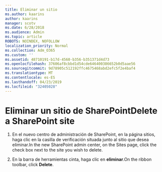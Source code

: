 ```yaml
---
title: Eliminar un sitio
ms.author: kaarins
author: kaarins
manager: scotv
ms.date: 6/28/2018
ms.audience: Admin
ms.topic: article
ROBOTS: NOINDEX, NOFOLLOW
localization_priority: Normal
ms.collection: Adm_O365
ms.custom: ''
ms.assetid: 48710191-b17d-4560-b356-b351371d4d73
ms.openlocfilehash: 37606af8cbbd1d54cde646400386652b0d5aae56
ms.sourcegitcommit: 9d78905c512192ffc4675468abd2efc5f2e4baf4
ms.translationtype: MT
ms.contentlocale: es-ES
ms.lasthandoff: 04/23/2019
ms.locfileid: "32405028"
---
```

# <a name="delete-a-sharepoint-site"></a><span data-ttu-id="06364-102">Eliminar un sitio de SharePoint</span><span class="sxs-lookup"><span data-stu-id="06364-102">Delete a SharePoint site</span></span>

1. <span data-ttu-id="06364-103">En el nuevo centro de administración de SharePoint, en la página sitios, haga clic en la casilla de verificación situada junto al sitio que desea eliminar.</span><span class="sxs-lookup"><span data-stu-id="06364-103">In the new  SharePoint admin center, on the Sites page, click the check box next to the site you wish to delete.</span></span>
    
2. <span data-ttu-id="06364-104">En la barra de herramientas cinta, haga clic en **eliminar**.</span><span class="sxs-lookup"><span data-stu-id="06364-104">On the ribbon toolbar, click **Delete**.</span></span>
    

